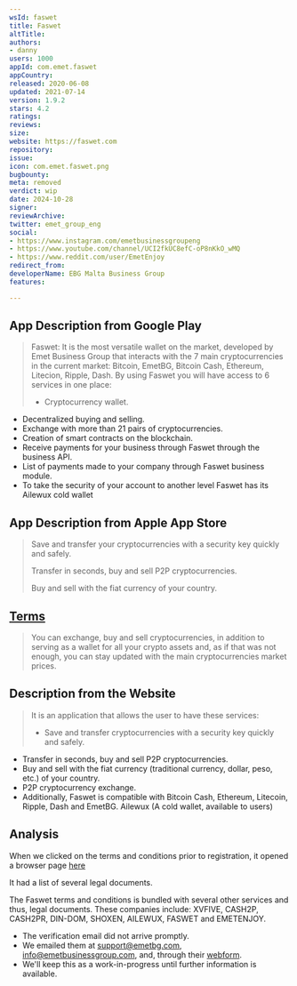 ```yaml
---
wsId: faswet
title: Faswet
altTitle: 
authors:
- danny
users: 1000
appId: com.emet.faswet
appCountry: 
released: 2020-06-08
updated: 2021-07-14
version: 1.9.2
stars: 4.2
ratings: 
reviews: 
size: 
website: https://faswet.com
repository: 
issue: 
icon: com.emet.faswet.png
bugbounty: 
meta: removed
verdict: wip
date: 2024-10-28
signer: 
reviewArchive: 
twitter: emet_group_eng
social:
- https://www.instagram.com/emetbusinessgroupeng
- https://www.youtube.com/channel/UCI2fkUC8efC-oP8nKkO_wMQ
- https://www.reddit.com/user/EmetEnjoy
redirect_from: 
developerName: EBG Malta Business Group
features: 

---
```


## App Description from Google Play 

> Faswet: It is the most versatile wallet on the market, developed by Emet Business Group that interacts with the 7 main cryptocurrencies in the current market: Bitcoin, EmetBG, Bitcoin Cash, Ethereum, Litecion, Ripple, Dash. By using Faswet you will have access to 6 services in one place:
>
> - Cryptocurrency wallet.
- Decentralized buying and selling.
- Exchange with more than 21 pairs of cryptocurrencies.
- Creation of smart contracts on the blockchain.
- Receive payments for your business through Faswet through the business API.
- List of payments made to your company through Faswet business module.
- To take the security of your account to another level Faswet has its Ailewux cold wallet

## App Description from Apple App Store 

> Save and transfer your cryptocurrencies with a security key quickly and safely.
>
> Transfer in seconds, buy and sell P2P cryptocurrencies.
>
> Buy and sell with the fiat currency of your country.

## [Terms](https://emetenjoy.com/term/termuso/Website_terms_of_use.pdf) 

> You can exchange, buy and sell cryptocurrencies, in addition to serving as a wallet for all your crypto assets and, as if that was not enough, you can stay updated with the main cryptocurrencies market prices. 

## Description from the Website 

> It is an application that allows the user to have these services:
>
> - Save and transfer cryptocurrencies with a security key quickly and safely.
- Transfer in seconds, buy and sell P2P cryptocurrencies.
- Buy and sell with the fiat currency (traditional currency, dollar, peso, etc.) of your country.
- P2P cryptocurrency exchange.
- Additionally, Faswet is compatible with Bitcoin Cash, Ethereum, Litecoin, Ripple, Dash and EmetBG. Ailewux (A cold wallet, available to users)

## Analysis 

When we clicked on the terms and conditions prior to registration, it opened a browser page [here](emetenjoy.com/us/terms)

It had a list of several legal documents.

The Faswet terms and conditions is bundled with several other services and thus, legal documents. These companies include: XVFIVE, CASH2P, CASH2PR, DIN-DOM, SHOXEN, AILEWUX, FASWET and EMETENJOY.

- The verification email did not arrive promptly.
- We emailed them at support@emetbg.com, info@emetbusinessgroup.com, and, through their [webform](https://emetenjoy.com/us/contact).
- We'll keep this as a work-in-progress until further information is available. 
 